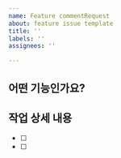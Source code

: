 ```yaml
---
name: Feature commentRequest
about: feature issue template
title: ''
labels: ''
assignees: ''

---
```


## 어떤 기능인가요?
> 

## 작업 상세 내용
- [ ] 
- [ ]
